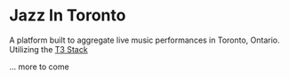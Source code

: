 # Jazz In Toronto

A platform built to aggregate live music performances in Toronto, Ontario. Utilizing the [T3 Stack](https://create.t3.gg/)

... more to come
